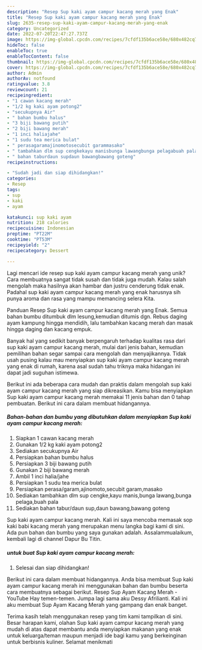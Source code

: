 ```yaml
---
description: "Resep Sup kaki ayam campur kacang merah yang Enak"
title: "Resep Sup kaki ayam campur kacang merah yang Enak"
slug: 2635-resep-sup-kaki-ayam-campur-kacang-merah-yang-enak
category: Uncategorized
date: 2022-07-20T22:47:27.737Z
image: https://img-global.cpcdn.com/recipes/7cfdf135b6ace58e/680x482cq70/sup-kaki-ayam-campur-kacang-merah-foto-resep-utama.jpg
hideToc: false
enableToc: true
enableTocContent: false
thumbnail: https://img-global.cpcdn.com/recipes/7cfdf135b6ace58e/680x482cq70/sup-kaki-ayam-campur-kacang-merah-foto-resep-utama.jpg
cover: https://img-global.cpcdn.com/recipes/7cfdf135b6ace58e/680x482cq70/sup-kaki-ayam-campur-kacang-merah-foto-resep-utama.jpg
author: Admin
authorAv: notfound
ratingvalue: 3.8
reviewcount: 21
recipeingredient:
- "1 cawan kacang merah"
- "1/2 kg kaki ayam potong2"
- "secukupnya Air"
- " bahan bumbu halus"
- "3 biji bawang putih"
- "2 biji bawang merah"
- "1 inci haliajahe"
- "1 sudu tea merica bulat"
- " perasagaramajinomotosecubit garammasako"
- " tambahkan dlm sup cengkekayu manisbunga lawangbunga pelagabuah pala"
- " bahan taburdaun supdaun bawangbawang goteng"
recipeinstructions:

- "Sudah jadi dan siap dihidangkan!"
categories:
- Resep
tags:
- sup
- kaki
- ayam

katakunci: sup kaki ayam 
nutrition: 218 calories
recipecuisine: Indonesian
preptime: "PT22M"
cooktime: "PT53M"
recipeyield: "2"
recipecategory: Dessert

---
```





Lagi mencari ide resep sup kaki ayam campur kacang merah yang unik? Cara membuatnya sangat tidak susah dan tidak juga mudah. Kalau salah mengolah maka hasilnya akan hambar dan justru cenderung tidak enak. Padahal sup kaki ayam campur kacang merah yang enak harusnya sih punya aroma dan rasa yang mampu memancing selera Kita.





Panduan Resep Sup kaki ayam campur kacang merah yang Enak. Semua bahan bumbu ditumbuk dlm lesung,kemudian ditumis dgn. Rebus daging ayam kampung hingga mendidih, lalu tambahkan kacang merah dan masak hingga daging dan kacang empuk.

Banyak hal yang sedikit banyak berpengaruh terhadap kualitas rasa dari sup kaki ayam campur kacang merah, mulai dari jenis bahan, kemudian pemilihan bahan segar sampai cara mengolah dan menyajikannya. Tidak usah pusing kalau mau menyiapkan sup kaki ayam campur kacang merah yang enak di rumah, karena asal sudah tahu triknya maka hidangan ini dapat jadi suguhan istimewa.






Berikut ini ada beberapa cara mudah dan praktis dalam mengolah sup kaki ayam campur kacang merah yang siap dikreasikan. Kamu bisa menyiapkan Sup kaki ayam campur kacang merah memakai 11 jenis bahan dan 0 tahap pembuatan. Berikut ini cara dalam membuat hidangannya.

<!--inarticleads1-->

##### Bahan-bahan dan bumbu yang dibutuhkan dalam menyiapkan Sup kaki ayam campur kacang merah:

1. Siapkan 1 cawan kacang merah
1. Gunakan 1/2 kg kaki ayam potong2
1. Sediakan secukupnya Air
1. Persiapkan  bahan bumbu halus
1. Persiapkan 3 biji bawang putih
1. Gunakan 2 biji bawang merah
1. Ambil 1 inci halia/jahe
1. Persiapkan 1 sudu tea merica bulat
1. Persiapkan  perasa/garam,ajinomoto,secubit garam,masako
1. Sediakan  tambahkan dlm sup cengke,kayu manis,bunga lawang,bunga pelaga,buah pala
1. Sediakan  bahan tabur/daun sup,daun bawang,bawang goteng


Sup kaki ayam campur kacang merah. Kali ini saya mencoba memasak sop kaki babi kacang merah yang merupakan menu langka bagi kami di sini. Ada pun bahan dan bumbu yang saya gunakan adalah. Assalammualaikum, kembali lagi di channel Dapur Bu Titin. 

<!--inarticleads2-->

#####  untuk buat Sup kaki ayam campur kacang merah:


1. Selesai dan siap dihidangkan!

Berikut ini cara dalam membuat hidangannya. Anda bisa membuat Sup kaki ayam campur kacang merah ini menggunakan bahan dan bumbu beserta cara membuatnya sebagai berikut. Resep Sup Ayam Kacang Merah - YouTube Hay temen-temen. Jumpa lagi sama aku Dessy Afrilianti. Kali ini aku membuat Sup Ayam Kacang Merah yang gampang dan enak banget. 

Terima kasih telah menggunakan resep yang tim kami tampilkan di sini. Besar harapan kami, olahan Sup kaki ayam campur kacang merah yang mudah di atas dapat membantu anda menyiapkan makanan yang enak untuk keluarga/teman maupun menjadi ide bagi kamu yang berkeinginan untuk berbisnis kuliner. Selamat menikmati
